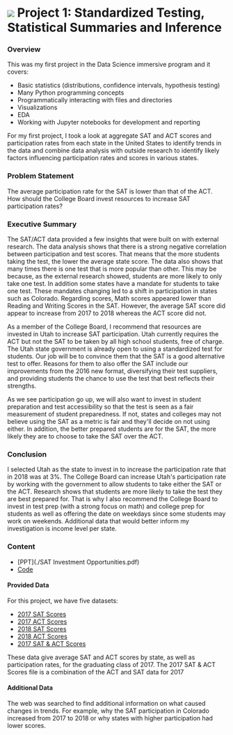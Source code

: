 # ![](https://ga-dash.s3.amazonaws.com/production/assets/logo-9f88ae6c9c3871690e33280fcf557f33.png) Project 1: Standardized Testing, Statistical Summaries and Inference

### Overview

This was my first project in the Data Science immersive program and it covers:
- Basic statistics (distributions, confidence intervals, hypothesis testing)
- Many Python programming concepts
- Programmatically interacting with files and directories
- Visualizations
- EDA
- Working with Jupyter notebooks for development and reporting

For my first project, I took a look at aggregate SAT and ACT scores and participation rates from each state in the United States to identify trends in the data and combine data analysis with outside research to identify likely factors influencing participation rates and scores in various states.

### Problem Statement
The average participation rate for the SAT is lower than that of the ACT. How should the College Board invest resources to increase SAT participation rates?

### Executive Summary
The SAT/ACT data provided a few insights that were built on with external research. The data analysis shows that there is a strong negative correlation between participation and test scores. That means that the more students taking the test, the lower the average state score. The data also shows that many times there is one test that is more popular than other. This may be because, as the external research showed, students are more likely to only take one test. In addition some states have a mandate for students to take one test. These mandates changing led to a shift in participation in states such as Colorado. Regarding scores, Math scores appeared lower than Reading and Writing Scores in the SAT. However, the average SAT score did appear to increase from 2017 to 2018 whereas the ACT score did not.

As a member of the College Board, I recommend that resources are invested in Utah to increase SAT participation. Utah currently requires the ACT but not the SAT to be taken by all high school students, free of charge. The Utah state government is already open to using a standardized test for students. Our job will be to convince them that the SAT is a good alternative test to offer. Reasons for them to also offer the SAT include our improvements from the 2016 new format, diversifying their test suppliers, and providing students the chance to use the test that best reflects their strengths.

As we see participation go up, we will also want to invest in student preparation and test accessibility so that the test is seen as a fair measurement of student preparedness. If not, states and colleges may not believe using the SAT as a metric is fair and they'll decide on not using either. In addition, the better prepared students are for the SAT, the more likely they are to choose to take the SAT over the ACT.

### Conclusion
I selected Utah as the state to invest in to increase the participation rate that in 2018 was at 3%. The College Board can increase Utah's participation rate by working with the government to allow students to take either the SAT or the ACT. Research shows that students are more likely to take the test they are best prepared for. That is why I also recommend the College Board to invest in test prep (with a strong focus on math) and college prep for students as well as offering the date on weekdays since some students may work on weekends. Additional data that would better inform my investigation is income level per state.

### Content

- [PPT](./SAT Investment Opportunities.pdf)
- [Code](./code/Jupyter-Notebook-SAT-Investment-Analysis.ipynb)

#### Provided Data

For this project, we have five datasets:

- [2017 SAT Scores](./data/sat_2017.csv)
- [2017 ACT Scores](./data/act_2017.csv)
- [2018 SAT Scores](./data/sat_2018.csv)
- [2018 ACT Scores](./data/act_2018.csv)
- [2017 SAT & ACT Scores](./data/scores_2017.csv)

These data give average SAT and ACT scores by state, as well as participation rates, for the graduating class of 2017.
The 2017 SAT & ACT Scores file is a combination of the ACT and SAT data for 2017

#### Additional Data

The web was searched to find additional information on what caused changes in trends. For example, why the SAT participation in Colorado increased from 2017 to 2018 or why states with higher participation had lower scores.
